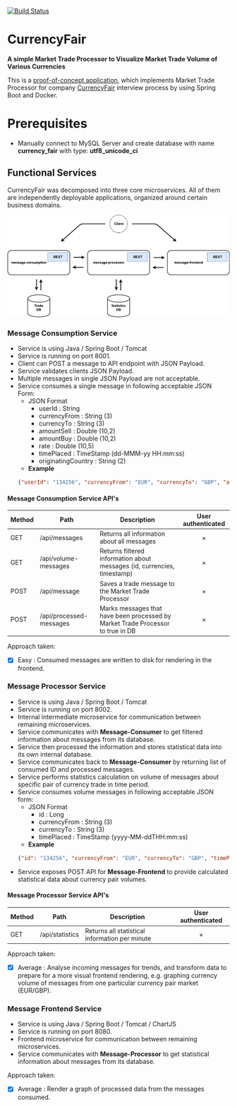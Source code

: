 [![Build Status](https://travis-ci.org/Zanoshky/CurrencyFair.svg?branch=master)](https://travis-ci.org/Zanoshky/CurrencyFair)

# CurrencyFair
**A simple Market Trade Processor to Visualize Market Trade Volume of Various Currencies**

This is a [proof-of-concept application](https://en.wikipedia.org/wiki/Proof_of_concept), which implements Market Trade Processor for company [CurrencyFair](https://www.currencyfair.com/) interview process by using Spring Boot and Docker.

# Prerequisites
- Manually connect to MySQL Server and create database with name **currency_fair** with type: **utf8_unicode_ci**

## Functional Services
CurrencyFair was decomposed into three core microservices. All of them are independently deployable applications, organized around certain business domains.

<img width="880" alt="Functional Services" src="https://github.com/Zanoshky/CurrencyFair/blob/master/documentation/FunctionalServices.png">

### Message Consumption Service
- Service is using Java / Spring Boot / Tomcat
- Service is running on port 8001.
- Client can POST a message to API endpoint with JSON Payload.
- Service validates clients JSON Payload.
- Multiple messages in single JSON Payload are not acceptable.
- Service consumes a single message in following acceptable JSON Form:
    - JSON Format
        - userId : String
        - currencyFrom : String (3)
        - currencyTo : String (3)
        - amountSell : Double (10,2)
        - amountBuy : Double (10,2)
        - rate : Double (10,5)
        - timePlaced : TimeStamp (dd-MMM-yy HH:mm:ss)
        - originatingCountry : String (2)
    - **Example**
    ```json
    {"userId": "134256", "currencyFrom": "EUR", "currencyTo": "GBP", "amountSell": 1000, "amountBuy": 747.10, "rate": 0.7471, "timePlaced" : "24-JAN-15 10:27:44", "originatingCountry" : "FR"}
    ```

#### Message Consumption Service API's
Method	| Path	| Description	| User authenticated
------- | ----- | ------------- |:----------------:|
GET	    | /api/messages	            | Returns all information about all messages                                        | ×
GET	    | /api/volume-messages      | Returns filtered information about messages (id, currencies, timestamp)           | ×
POST    | /api/message	            | Saves a trade message to the Market Trade Processor                               | ×
POST    | /api/processed-messages   | Marks messages that have been processed by Market Trade Processor to true in DB   | ×

Approach taken:
- [x] Easy : Consumed messages are written to disk for rendering in the frontend. 

### Message Processor Service
- Service is using Java / Spring Boot / Tomcat
- Service is running on port 8002.
- Internal intermediate microservice for communication between remaining microservices.
- Service communicates with **Message-Consumer** to get filtered information about messages from its database.
- Service then processed the information and stores statistical data into its own internal database.
- Service communicates back to **Message-Consumer** by returning list of consumed ID and processed messages.
- Service performs statistics calculation on volume of messages about specific pair of currency trade in time period.
- Service consumes volume messages in following acceptable JSON form:
    - JSON Format
        - id : Long
        - currencyFrom : String (3)
        - currencyTo : String (3)
        - timePlaced : TimeStamp (yyyy-MM-ddTHH:mm:ss)
    - **Example**
    ```json
    {"id": "134256", "currencyFrom": "EUR", "currencyTo": "GBP", "timePlaced" : "2014-12-28T10:27:44.000+0000"}
    ```
- Service exposes POST API for **Message-Frontend** to provide calculated statistical data about currency pair volumes.

#### Message Processor Service API's
Method	| Path	| Description	| User authenticated
------- | ----- | ------------- |:----------------:|
GET     | /api/statistics       | Returns all statistical information per minute | ×

Approach taken:
- [x] Average : Analyse incoming messages for trends, and transform data to prepare for a more visual frontend rendering, e.g. graphing currency volume of messages from one particular currency pair market (EUR/GBP).

### Message Frontend Service
- Service is using Java / Spring Boot / Tomcat / ChartJS
- Service is running on port 8080.
- Frontend microservice for communication between remaining microservices.
- Service communicates with **Message-Processor** to get statistical information about messages from its database.

Approach taken:
- [x] Average : Render a graph of processed data from the messages consumed. 